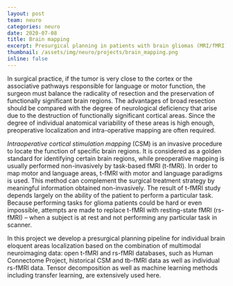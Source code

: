 ```yaml
---
layout: post
team: neuro
categories: neuro
date: 2020-07-08
title: Brain mapping
excerpt: Presurgical planning in patients with brain gliomas (MRI/fMRI) N.N. Burdenko National Scientific and Practical Center for Neurosurgery
thumbnail: /assets/img/neuro/projects/brain_mapping.png
inline: false
---
```


In surgical practice, if the tumor is very close to the cortex or the associative pathways responsible for language or motor function, the surgeon must balance the radicality of resection and the preservation of functionally significant brain regions. The advantages of broad resection should be compared with the degree of neurological deficiency that arise due to the destruction of functionally significant cortical areas. Since the degree of individual anatomical variability of these areas is high enough, preoperative localization and intra-operative mapping are often required.  

*Intraoperative cortical stimulation mapping* (CSM) is an invasive procedure to locate the function of specific brain regions. It is considered as a golden standard for identifying certain brain regions, while preoperative mapping is usually performed non-invasively by task-based fMRI (t-fMRI). In order to map motor and language areas, t-fMRI with motor and language paradigms is used. This method can complement the surgical treatment strategy by meaningful information obtained non-invasively. The result of t-fMRI study depends largely on the ability of the patient to perform a particular task. Because performing tasks for glioma patients could be hard or even impossible, attempts are made to replace t-fMRI with resting-state fMRI (rs-fMRI) – when a subject is at rest and not performing any particular
task in scanner.  

In this project we develop a presurgical planning pipeline for individual brain eloquent areas localization based on the combination of multimodal neuroimaging data: open t-fMRI and rs-fMRI databases, such as Human Connectome Project, historical CSM and tb-fMRI data as well as individual rs-fMRI data. Tensor decomposition as well as machine learning methods including transfer learning, are extensively used here.
